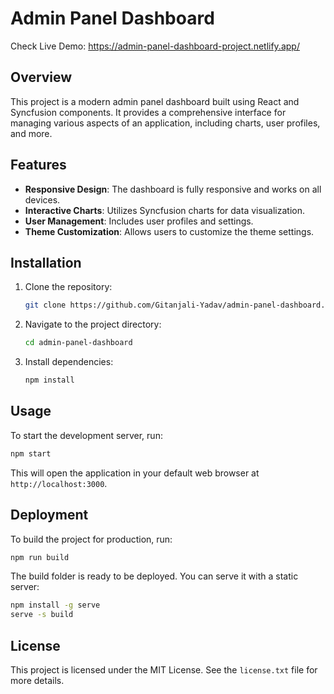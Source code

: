 # Admin Panel Dashboard
Check Live Demo: https://admin-panel-dashboard-project.netlify.app/
## Overview
This project is a modern admin panel dashboard built using React and Syncfusion components. It provides a comprehensive interface for managing various aspects of an application, including charts, user profiles, and more.

## Features
- **Responsive Design**: The dashboard is fully responsive and works on all devices.
- **Interactive Charts**: Utilizes Syncfusion charts for data visualization.
- **User Management**: Includes user profiles and settings.
- **Theme Customization**: Allows users to customize the theme settings.

## Installation
1. Clone the repository:
   ```bash
   git clone https://github.com/Gitanjali-Yadav/admin-panel-dashboard.git
   ```
2. Navigate to the project directory:
   ```bash
   cd admin-panel-dashboard
   ```
3. Install dependencies:
   ```bash
   npm install
   ```

## Usage
To start the development server, run:
```bash
npm start
```
This will open the application in your default web browser at `http://localhost:3000`.

## Deployment
To build the project for production, run:
```bash
npm run build
```
The build folder is ready to be deployed. You can serve it with a static server:
```bash
npm install -g serve
serve -s build
```

## License
This project is licensed under the MIT License. See the `license.txt` file for more details.
